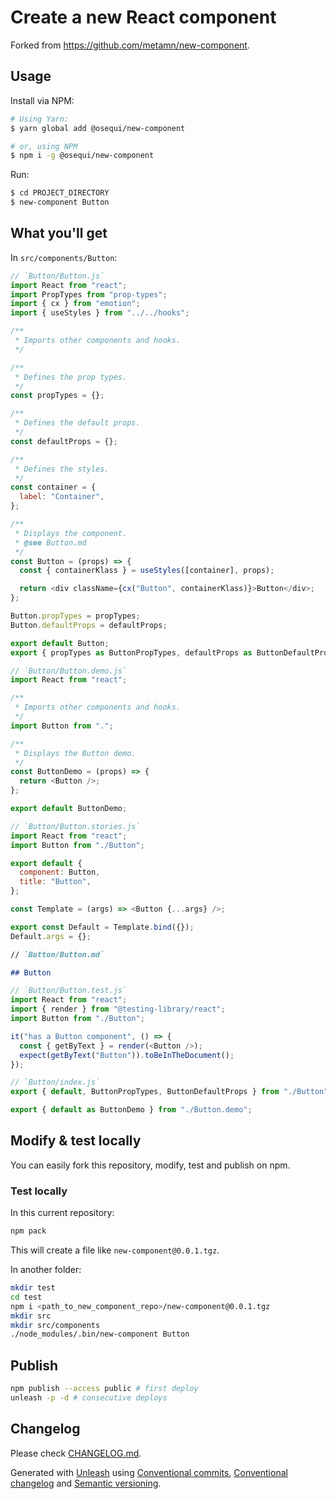 # Create a new React component

Forked from https://github.com/metamn/new-component.

## Usage

Install via NPM:

```bash
# Using Yarn:
$ yarn global add @osequi/new-component

# or, using NPM
$ npm i -g @osequi/new-component
```

Run:

```bash
$ cd PROJECT_DIRECTORY
$ new-component Button
```

## What you'll get

In `src/components/Button`:

```js
// `Button/Button.js`
import React from "react";
import PropTypes from "prop-types";
import { cx } from "emotion";
import { useStyles } from "../../hooks";

/**
 * Imports other components and hooks.
 */

/**
 * Defines the prop types.
 */
const propTypes = {};

/**
 * Defines the default props.
 */
const defaultProps = {};

/**
 * Defines the styles.
 */
const container = {
  label: "Container",
};

/**
 * Displays the component.
 * @see Button.md
 */
const Button = (props) => {
  const { containerKlass } = useStyles([container], props);

  return <div className={cx("Button", containerKlass)}>Button</div>;
};

Button.propTypes = propTypes;
Button.defaultProps = defaultProps;

export default Button;
export { propTypes as ButtonPropTypes, defaultProps as ButtonDefaultProps };
```

```js
// `Button/Button.demo.js`
import React from "react";

/**
 * Imports other components and hooks.
 */
import Button from ".";

/**
 * Displays the Button demo.
 */
const ButtonDemo = (props) => {
  return <Button />;
};

export default ButtonDemo;
```

```js
// `Button/Button.stories.js`
import React from "react";
import Button from "./Button";

export default {
  component: Button,
  title: "Button",
};

const Template = (args) => <Button {...args} />;

export const Default = Template.bind({});
Default.args = {};
```

```md
// `Button/Button.md`

## Button
```

```js
// `Button/Button.test.js`
import React from "react";
import { render } from "@testing-library/react";
import Button from "./Button";

it("has a Button component", () => {
  const { getByText } = render(<Button />);
  expect(getByText("Button")).toBeInTheDocument();
});
```

```js
// `Button/index.js`
export { default, ButtonPropTypes, ButtonDefaultProps } from "./Button";

export { default as ButtonDemo } from "./Button.demo";
```

## Modify & test locally

You can easily fork this repository, modify, test and publish on npm.

### Test locally

In this current repository:

```sh
npm pack
```

This will create a file like `new-component@0.0.1.tgz`.

In another folder:

```sh
mkdir test
cd test
npm i <path_to_new_component_repo>/new-component@0.0.1.tgz
mkdir src
mkdir src/components
./node_modules/.bin/new-component Button
```

## Publish

```sh
npm publish --access public # first deploy
unleash -p -d # consecutive deploys
```

## Changelog

Please check [CHANGELOG.md](CHANGELOG.md).

Generated with [Unleash](https://github.com/Netflix/unleash) using [Conventional commits](https://www.conventionalcommits.org/en/v1.0.0/), [Conventional changelog](https://github.com/conventional-changelog/conventional-changelog) and [Semantic versioning](https://semver.org/).
